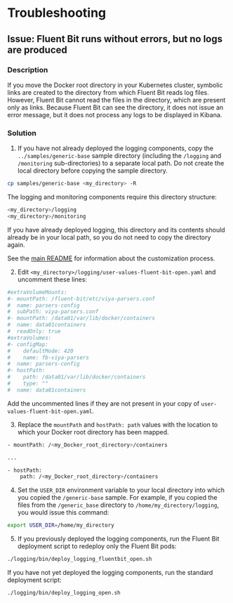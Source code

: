 # Troubleshooting

## Issue: Fluent Bit runs without errors, but no logs are produced

### Description
If you move the Docker root directory in your Kubernetes cluster, symbolic links are created to the 
directory from which Fluent Bit reads log files. However, Fluent Bit cannot read the files in the directory, 
which are present only as links. Because Fluent Bit can see the directory, it does not issue an error 
message, but it does not process any logs to be displayed in Kibana.

### Solution
1. If you have not already deployed the logging components, copy the `../samples/generic-base` sample directory (including the `/logging` and `/monitoring` sub-directories) to a separate local path. Do not create the local directory before copying the sample directory.
```bash
cp samples/generic-base <my_directory> -R
```

The logging and monitoring components require this directory structure:
```bash
<my_directory>/logging
<my_directory>/monitoring
```
If you have already deployed logging, this directory and its contents should already be in your local path, so 
you do not need to copy the directory again. 

See the [main README](../README.md#customization) for information about the customization process.

2. Edit `<my_directory>/logging/user-values-fluent-bit-open.yaml` and uncomment these lines:
```bash
#extraVolumeMounts:
#- mountPath: /fluent-bit/etc/viya-parsers.conf
#  name: parsers-config
#  subPath: viya-parsers.conf
#- mountPath: /data01/var/lib/docker/containers
#  name: data01containers
#  readOnly: true
#extraVolumes:
#- configMap:
#    defaultMode: 420
#    name: fb-viya-parsers
#  name: parsers-config
#- hostPath:
#    path: /data01/var/lib/docker/containers
#    type: ""
#  name: data01containers
```
Add the uncommented lines if they are not present in your copy of `user-values-fluent-bit-open.yaml`.

3. Replace the `mountPath` and `hostPath: path` values with the location to which your Docker root directory has been mapped.
```bash
- mountPath: /<my_Docker_root_directory>/containers

...

- hostPath:
    path: /<my_Docker_root_directory>/containers
```

4. Set the `USER_DIR` environment variable to your local directory into which you copied the `/generic-base` sample. For example, if you copied the files from the `/generic_base` directory to `/home/my_directory/logging`, you would issue this command:

```bash
export USER_DIR=/home/my_directory
```

5. If you previously deployed the logging components, run the Fluent Bit deployment script to redeploy only the Fluent Bit pods:

```bash
./logging/bin/deploy_logging_fluentbit_open.sh
```

If you have not yet deployed the logging components, run the standard deployment script:

```bash
./logging/bin/deploy_logging_open.sh
```
